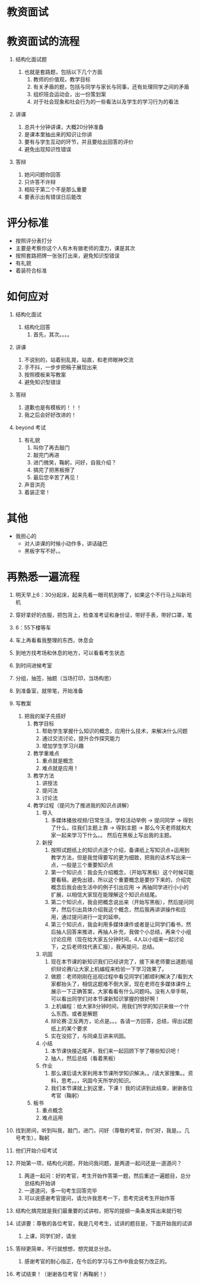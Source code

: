 # 教资面试


# 教资面试的流程
1. 结构化面试题
   1. 也就是套路题，包括以下几个方面
      1. 教师的价值观，教学目标
      2. 有关矛盾的题，包括与同学与家长与同事，还有处理同学之间的矛盾
      3. 组织班会运动会，出一份策划案
      4. 对于社会现象和社会行为的一些看法以及学生的学习行为的看法

2. 讲课
   1. 总共十分钟讲课，大概20分钟准备
   2. 是课本里抽出来的知识让你讲
   3. 要有与学生互动的环节，并且要给出回答的评价
   4. 避免出现知识性错误
   
3. 答辩
   1. 她问问题你回答
   2. 只许答不许辩
   3. 相较于第二个不是那么重要
   4. 要表示出有错误日后能改

# 评分标准
- 按照评分表打分
- 主要是考察你这个人有木有做老师的潜力，课是其次
- 按照套路把牌一张张打出来，避免知识型错误
- 有礼貌
- 着装符合标准

# 如何应对
1. 结构化面试
   1. 结构化回答
      1. 首先，其次。。。。


2. 讲课
   1. 不说别的，站着别乱晃，站直，和老师眼神交流
   2. 手不抖，一步步把稿子展现出来
   3. 按照模板来写教案
   4. 避免知识型错误
   
3. 答辩
   1. 道歉也是有模板的！！！
   2. 我之后会好好改进的！

4. beyond 考试
   1. 有礼貌
      1. 叫你了再去敲门
      2. 敲完门再进
      3. 进门微笑，鞠躬，问好，自我介绍？
      4. 搞完了把黑板擦了
      5. 最后您辛苦了再见！
   2. 声音洪亮
   3. 着装正常！


# 其他
- 我担心的
  - 对人讲课的时候小动作多，讲话磕巴
  - 黑板字写不好。。



# 再熟悉一遍流程
1. 明天早上6：30分起床，起来先看一眼司机到哪了，如果这个不行马上叫新司机
2. 穿好拿好的衣服，把包背上，检查准考证和身份证，带好手表，带好口罩，笔
3. 6：55下楼等车
4. 车上再看看我整理的东西，休息会
5. 到地方找考场和休息的地方，可以看看考生状态
6. 到时间进候考室

7. 分组，抽签，抽题（当场打印，当场构思） 
8. 到准备室，就带笔，开始准备
9. 写教案
   1.  把我的架子先搭好
       1.  教学目标
           1.  帮助学生掌握什么知识的概念，应用什么技术，来解决什么问题
           2.  通过交流讨论，提升合作探究能力
           3.  增加学生学习兴趣
       2.  教学重难点
           1.  重点就是概念
           2.  难点就是应用！
       3.  教学方法
           1.  讲授法
           2.  提问法
           3.  讨论法
       4.  教学过程（提问为了推进我的知识点讲解）
           1.  导入
               1.  多媒体播放视频/日常生活，学校活动举例 -> 提问同学 -> 得到了什么，往我们主题上靠 -> 得到主题 -> 那么今天老师就和大家一起来学习下什么。。 然后在黑板上写出我的主题。
           2.  新授
               1.  按照试题纸上的知识点逐个介绍，备课纸上写知识点+运用到教学方法，但是我觉得要写的更为细致，把我的话术写出来一点，一般是三个重要知识点
               2.  第一个知识点：我会先介绍概念，（开始写黑板）这个时候可能要看稿，避免出错，所以这个重要概念是要抄下来的，介绍完概念后我会由生活中的例子引出应用 -> 再抽同学进行小小的扩展，以相信大家现在能理解这个知识点结尾。
               3.  第二个知识点，我会把概念说出来（开始写黑板），然后提问同学，然后引出具体介绍我这个概念，然后我再讲讲操作和应用，通过提问进行一定的延申。
               4.  第三个知识点，我会利用多媒体课件或者是让同学们看书，然后抽人回答来推进，再抽人补充，我做个小总结，再来个小组讨论应用（现在给大家五分钟时间，4人以小组来一起讨论下，之后老师找代表汇报），我再提问，总结。
           3.  巩固
               1.  现在本节课的新知识我们已经讲完了，接下来老师要出道题/组织辩论赛/让大家上机编程来检验一下学习效果了。
               2.  做题：老师刚刚在巡视过程中看见同学们都顺利解决了/看到大家都抬头了，相信这题难不倒大家，现在老师在多媒体课件上展示一下正确答案，大家看看有什么问题吗。没有人举手啊，可以看出同学们对本节课新知识掌握的很好啊！
               3.  上机编程：给大家8分钟时间，用我们所学的知识来做一个什么东西，或者是解题
               4.  辩论赛:正反两方，论点是。。。各请一方回答，总结，得出试题纸上的某个要求
               5.  实在没招了，与同桌互讲来巩固。
           4.  小结
               1.  本节课快接近尾声，我们来一起回顾下学了哪些知识吧！
               2.  抽人，然后总结（看着黑板）
           5.  作业
               1.  那么课后请大家利用本节课所学知识解决。。/请大家搜集。。资料，思考。。，巩固今天所学的知识。
               2.  我们本节课就上到这里，下课！ 我的试讲到此结束，谢谢各位考官（鞠躬）
       5.  板书
           1.  重点概念
           2.  难点运用
10. 找到房间，听到叫我，敲门，进门，问好（尊敬的考官，你们好，我是。。几号考生），鞠躬
11. 他们开始介绍考试
12. 开始第一项，结构化问题，开始问我问题，是两道一起问还是一道道问？
    1.  两道一起问：好的考官，考生开始作答第一题，然后重述一遍题目，总分总结构开始讲
    2.  一道道问，多一句考生回答完毕
    3.  可以说感谢考官提问，请允许我思考一下，思考完说考生开始作答

13. 结构化搞完就是我们最重要的试讲啦，把写的提纲一条条发挥出来就行啦
14. 试讲要：尊敬的各位考官，我是几号考生，试讲的题目是，下面开始我的试讲
    1.  上课，同学们好，请坐
15. 答辩更简单，不行就想想，想完就总分总。
    1.  感谢考官的耐心指正，在今后的学习与工作中我会努力改正的。
16. 考试结束！（谢谢各位考官！再鞠躬！）


